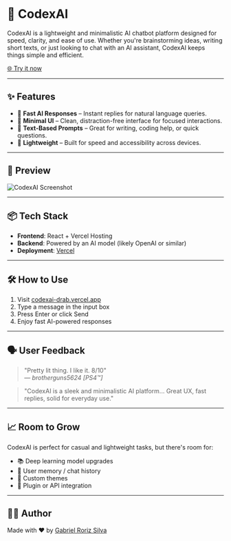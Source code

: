 # 🤖 CodexAI

CodexAI is a lightweight and minimalistic AI chatbot platform designed for speed, clarity, and ease of use. Whether you're brainstorming ideas, writing short texts, or just looking to chat with an AI assistant, CodexAI keeps things simple and efficient.

[🌐 Try it now](https://codexai-drab.vercel.app/)

---

## ✨ Features

- 🧠 **Fast AI Responses** – Instant replies for natural language queries.
- 🧼 **Minimal UI** – Clean, distraction-free interface for focused interactions.
- 📝 **Text-Based Prompts** – Great for writing, coding help, or quick questions.
- 🚀 **Lightweight** – Built for speed and accessibility across devices.

---

## 📸 Preview

![CodexAI Screenshot](https://codexai-drab.vercel.app/preview.png) <!-- Replace with actual screenshot if available -->

---

## 📦 Tech Stack

- **Frontend**: React + Vercel Hosting  
- **Backend**: Powered by an AI model (likely OpenAI or similar)  
- **Deployment**: [Vercel](https://vercel.com)

---

## 🛠️ How to Use

1. Visit [codexai-drab.vercel.app](https://codexai-drab.vercel.app/)
2. Type a message in the input box
3. Press Enter or click Send
4. Enjoy fast AI-powered responses

---

## 🗣️ User Feedback

> "Pretty lit thing. I like it. 8/10"  
> — *brotherguns5624 [PS4™]*

> "CodexAI is a sleek and minimalistic AI platform... Great UX, fast replies, solid for everyday use."  

---

## 📈 Room to Grow

CodexAI is perfect for casual and lightweight tasks, but there's room for:
- 📚 Deep learning model upgrades
- 💾 User memory / chat history
- 🎨 Custom themes
- 🧩 Plugin or API integration

---
## 👨‍🚀 Author
Made with ❤️ by [Gabriel Roriz Silva](github.com/groriz11)
